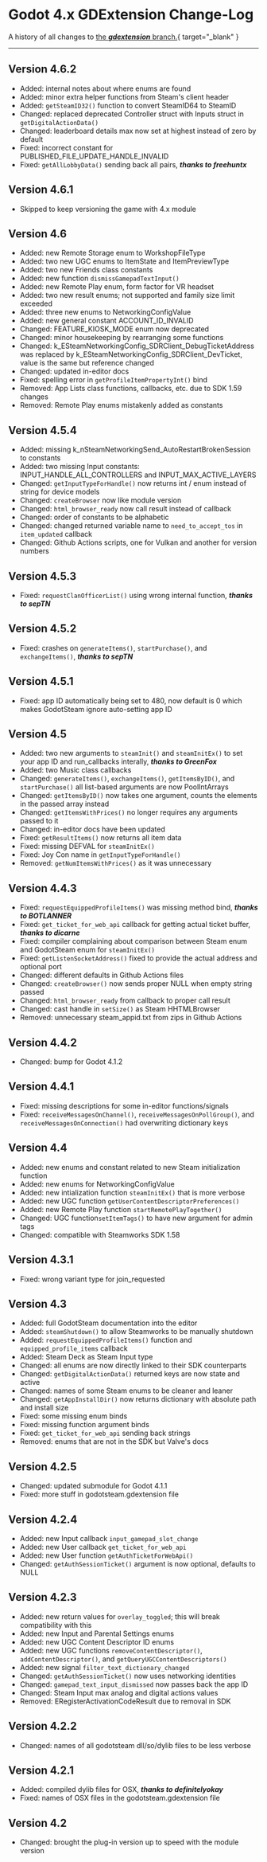 # Godot 4.x GDExtension Change-Log

A history of all changes to [the ***gdextension*** branch.](https://github.com/GodotSteam/GodotSteam/tree/gdextension){ target="\_blank" }

---

## Version 4.6.2

- Added: internal notes about where enums are found
- Added: minor extra helper functions from Steam's client header
- Added: `getSteamID32()` function to convert SteamID64 to SteamID
- Changed: replaced deprecated Controller struct with Inputs struct in `getDigitalActionData()`
- Changed: leaderboard details max now set at highest instead of zero by default
- Fixed: incorrect constant for PUBLISHED_FILE_UPDATE_HANDLE_INVALID
- Fixed: `getAllLobbyData()` sending back all pairs, ***thanks to freehuntx***

## Version 4.6.1

- Skipped to keep versioning the game with 4.x module

## Version 4.6

- Added: new Remote Storage enum to WorkshopFileType
- Added: two new UGC enums to ItemState and ItemPreviewType
- Added: two new Friends class constants
- Added: new function `dismissGamepadTextInput()`
- Added: new Remote Play enum, form factor for VR headset
- Added: two new result enums; not supported and family size limit exceeded
- Added: three new enums to NetworkingConfigValue
- Added: new general constant ACCOUNT_ID_INVALID
- Changed: FEATURE_KIOSK_MODE enum now deprecated
- Changed: minor housekeeping by rearranging some functions
- Changed: k_ESteamNetworkingConfig_SDRClient_DebugTicketAddress was replaced by k_ESteamNetworkingConfig_SDRClient_DevTicket, value is the same but reference changed
- Changed: updated in-editor docs
- Fixed: spelling error in `getProfileItemPropertyInt()` bind
- Removed: App Lists class functions, callbacks, etc. due to SDK 1.59 changes
- Removed: Remote Play enums mistakenly added as constants

## Version 4.5.4

- Added: missing k_nSteamNetworkingSend_AutoRestartBrokenSession to constants
- Added: two missing Input constants: INPUT_HANDLE_ALL_CONTROLLERS and INPUT_MAX_ACTIVE_LAYERS
- Changed: `getInputTypeForHandle()` now returns int / enum instead of string for device models
- Changed: `createBrowser` now like module version
- Changed: `html_browser_ready` now call result instead of callback
- Changed: order of constants to be alphabetic
- Changed: changed returned variable name to `need_to_accept_tos` in `item_updated` callback
- Changed: Github Actions scripts, one for Vulkan and another for version numbers

## Version 4.5.3

- Fixed: `requestClanOfficerList()` using wrong internal function, ***thanks to sepTN***

## Version 4.5.2

- Fixed: crashes on `generateItems()`, `startPurchase()`, and `exchangeItems()`, ***thanks to sepTN***

## Version 4.5.1

- Fixed: app ID automatically being set to 480, now default is 0 which makes GodotSteam ignore auto-setting app ID

## Version 4.5

- Added: two new arguments to `steamInit()` and `steamInitEx()` to set your app ID and run_callbacks interally, ***thanks to GreenFox***
- Added: two Music class callbacks
- Changed: `generateItems()`, `exchangeItems()`, `getItemsByID()`, and `startPurchase()` all list-based arguments are now PoolIntArrays
- Changed: `getItemsByID()` now takes one argument, counts the elements in the passed array instead
- Changed: `getItemsWithPrices()` no longer requires any arguments passed to it
- Changed: in-editor docs have been updated
- Fixed: `getResultItems()` now returns all item data
- Fixed: missing DEFVAL for `steamInitEx()`
- Fixed: Joy Con name in `getInputTypeForHandle()`
- Removed: `getNumItemsWithPrices()` as it was unnecessary

## Version 4.4.3

- Fixed: `requestEquippedProfileItems()` was missing method bind, ***thanks to BOTLANNER***
- Fixed: `get_ticket_for_web_api` callback for getting actual ticket buffer, ***thanks to dicarne***
- Fixed: compiler complaining about comparison between Steam enum and GodotSteam enum for `steamInitEx()`
- Fixed: `getListenSocketAddress()` fixed to provide the actual address and optional port
- Changed: different defaults in Github Actions files
- Changed: `createBrowser()` now sends proper NULL when empty string passed
- Changed: `html_browser_ready` from callback to proper call result
- Changed: cast handle in `setSize()` as Steam HHTMLBrowser
- Removed: unnecessary steam_appid.txt from zips in Github Actions

## Version 4.4.2

- Changed: bump for Godot 4.1.2

## Version 4.4.1

- Fixed: missing descriptions for some in-editor functions/signals
- Fixed: `receiveMessagesOnChannel()`, `receiveMessagesOnPollGroup()`, and `receiveMessagesOnConnection()` had overwriting dictionary keys

## Version 4.4

- Added: new enums and constant related to new Steam initialization function
- Added: new enums for NetworkingConfigValue
- Added: new intialization function `steamInitEx()` that is more verbose
- Added: new UGC function `getUserContentDescriptorPreferences()`
- Added: new Remote Play function `startRemotePlayTogether()`
- Changed: UGC function`setItemTags()` to have new argument for admin tags
- Changed: compatible with Steamworks SDK 1.58

## Version 4.3.1

- Fixed: wrong variant type for join_requested

## Version 4.3

- Added: full GodotSteam documentation into the editor
- Added: `steamShutdown()` to allow Steamworks to be manually shutdown
- Added: `requestEquippedProfileItems()` function and `equipped_profile_items` callback
- Added: Steam Deck as Steam Input type
- Changed: all enums are now directly linked to their SDK counterparts
- Changed: `getDigitalActionData()` returned keys are now state and active
- Changed: names of some Steam enums to be cleaner and leaner
- Changed: `getAppInstallDir()` now returns dictionary with absolute path and install size
- Fixed: some missing enum binds
- Fixed: missing function argument binds
- Fixed: `get_ticket_for_web_api` sending back strings
- Removed: enums that are not in the SDK but Valve's docs

## Version 4.2.5

- Changed: updated submodule for Godot 4.1.1
- Fixed: more stuff in godotsteam.gdextension file

## Version 4.2.4

- Added: new Input callback `input_gamepad_slot_change`
- Added: new User callback `get_ticket_for_web_api`
- Added: new User function `getAuthTicketForWebApi()`
- Changed: `getAuthSessionTicket()` argument is now optional, defaults to NULL

## Version 4.2.3

- Added: new return values for `overlay_toggled`; this will break compatibility with this
- Added: new Input and Parental Settings enums
- Added: new UGC Content Descriptor ID enums
- Added: new UGC functions `removeContentDescriptor()`, `addContentDescriptor()`, and `getQueryUGCContentDescriptors()`
- Added: new signal `filter_text_dictionary_changed`
- Changed: `getAuthSessionTicket()` now uses networking identities
- Changed: `gamepad_text_input_dismissed` now passes back the app ID
- Changed: Steam Input max analog and digital actions values
- Removed: ERegisterActivationCodeResult due to removal in SDK

## Version 4.2.2

- Changed: names of all godotsteam dll/so/dylib files to be less verbose

## Version 4.2.1

- Added: compiled dylib files for OSX, ***thanks to definitelyokay***
- Fixed: names of OSX files in the godotsteam.gdextension file

## Version 4.2

- Changed: brought the plug-in version up to speed with the module version
